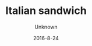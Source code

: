---
title: 'Italian sandwich'
description: 'Organic homemade whole-grain bun with chili-mayonnaise, lettuce, Italian salami, bell pepper, and fresh tomato. '
color: '#ffffff'
price: '60'
size: '1'
meta:
    id: abeaea85294f3cd3aeabd7e117abf6819d49fd0f
    parentId: f20f57fa9c3d8bff0902cfb33f350091a3a48d51
    language: en
date: '2016-8-24'
author: Unknown
---